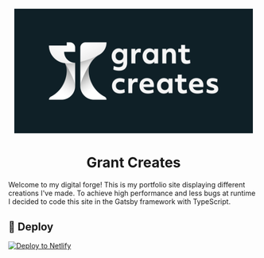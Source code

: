 <p align="center">
  <a href="https://grantcreates.com">
    <img alt="Grant Creates" src="src/images/GrantCreatesAnvilSEO.png" width="480" />
  </a>
</p>
<h1 align="center">
Grant Creates
</h1>

Welcome to my digital forge! This is my portfolio site displaying different creations I've made. To achieve high performance and less bugs at runtime I decided to code this site in the Gatsby framework with TypeScript.

##

##

## 💫 Deploy

[![Deploy to Netlify](https://www.netlify.com/img/deploy/button.svg)](https://app.netlify.com/start/deploy?repository=https://github.com/gatsbyjs/gatsby-starter-default)
